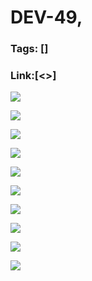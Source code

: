# DEV-49,
### Tags: []
### Link:[<>]

![](../images/DEV-49/DEV-49-A1.png)

![](../images/DEV-49/DEV-49-A2.png)

![](../images/DEV-49/DEV-49-A3.png)

![](../images/DEV-49/DEV-49-A4.png)

![](../images/DEV-49/DEV-49-A5.png)

![](../images/DEV-49/DEV-49-A6.png)

![](../images/DEV-49/DEV-49-A7.png)

![](../images/DEV-49/DEV-49-A8.png)

![](../images/DEV-49/DEV-49-A9.png)

![](../images/DEV-49/DEV-49-A10.png)

